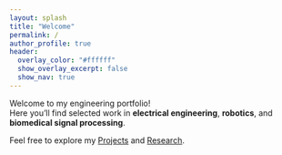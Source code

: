 ```yaml
---
layout: splash
title: "Welcome"
permalink: /
author_profile: true
header:
  overlay_color: "#ffffff"
  show_overlay_excerpt: false
  show_nav: true
---
```



Welcome to my engineering portfolio!  
Here you’ll find selected work in **electrical engineering**, **robotics**, and **biomedical signal processing**.

Feel free to explore my [Projects](projects/) and [Research](research/).
